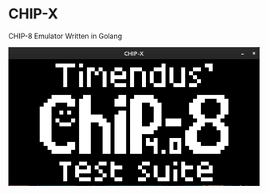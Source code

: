 # CHIP-X
CHIP-8 Emulator Written in Golang

![alt text](https://github.com/emranalus/CHIP-X/blob/main/image_2023-05-20_124641918.png)
